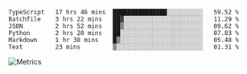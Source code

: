 <!--START_SECTION:waka-->

```text
TypeScript   17 hrs 46 mins  ███████████████░░░░░░░░░░   59.52 %
Batchfile    3 hrs 22 mins   ██▓░░░░░░░░░░░░░░░░░░░░░░   11.29 %
JSON         2 hrs 52 mins   ██▒░░░░░░░░░░░░░░░░░░░░░░   09.62 %
Python       2 hrs 20 mins   ██░░░░░░░░░░░░░░░░░░░░░░░   07.83 %
Markdown     1 hr 38 mins    █▒░░░░░░░░░░░░░░░░░░░░░░░   05.48 %
Text         23 mins         ▒░░░░░░░░░░░░░░░░░░░░░░░░   01.31 %
```

<!--END_SECTION:waka-->

![Metrics](https://metrics.lecoq.io/TachibanaKimika?template=classic&base.activity=0&base.community=0&base.repositories=0&languages=1&isocalendar=1&isocalendar.duration=half-year&languages.limit=8&languages.sections=most-used&languages.colors=github&languages.threshold=0%25&languages.indepth=false&languages.recent.load=300&languages.recent.days=14&config.timezone=Asia%2FShanghai)
